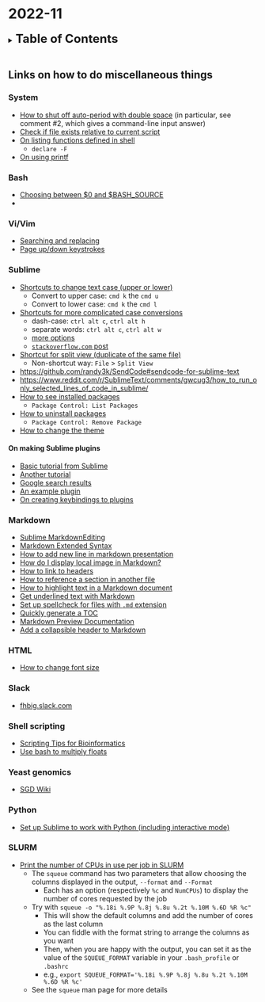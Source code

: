 
# 2022-11
<details>
<summary><b><font size="+2">Table of Contents</font></b></summary>
<!-- MarkdownTOC -->

1. [Links on how to do miscellaneous things](#links-on-how-to-do-miscellaneous-things)
    1. [System](#system)
    1. [Bash](#bash)
    1. [Vi/Vim](#vivim)
    1. [Sublime](#sublime)
        1. [On making Sublime plugins](#on-making-sublime-plugins)
    1. [Markdown](#markdown)
    1. [HTML](#html)
    1. [Slack](#slack)
    1. [Shell scripting](#shell-scripting)
    1. [Yeast genomics](#yeast-genomics)
    1. [Python](#python)
    1. [SLURM](#slurm)

<!-- /MarkdownTOC -->
</details>
<br />

<a id="links-on-how-to-do-miscellaneous-things"></a>
## Links on how to do miscellaneous things
<a id="system"></a>
### System
- [How to shut off auto-period with double space](https://stackoverflow.com/questions/42566449/avoid-auto-period-character-after-quick-type-space-in-sublime-text-3) (in particular, see comment #2, which gives a command-line input answer)
- [Check if file exists relative to current script](https://stackoverflow.com/questions/69418076/check-if-file-exist-relative-to-current-script-one-level-up)
- [On listing functions defined in shell](https://stackoverflow.com/questions/4471364/how-do-i-list-the-functions-defined-in-my-shell)
    + `declare -F`
- [On using printf](https://linuxize.com/post/bash-printf-command/)

<a id="bash"></a>
### Bash
- [Choosing between $0 and $BASH_SOURCE](https://stackoverflow.com/questions/35006457/choosing-between-0-and-bash-source)
- 

<a id="vivim"></a>
### Vi/Vim
- [Searching and replacing](https://docs.oracle.com/cd/E19253-01/806-7612/editorvi-62/index.html)
- [Page up/down keystrokes](https://alvinalexander.com/linux-unix/vi-vim-page-up-page-down-keys-keystrokes/)

<a id="sublime"></a>
### Sublime
- [Shortcuts to change text case (upper or lower)](https://www.nobledesktop.com/blog/change-text-case-in-sublime-text)
    + Convert to upper case: `cmd k` the `cmd u`
    + Convert to lower case: `cmd k` the `cmd l`
- [Shortcuts for more complicated case conversions](https://github.com/jdavisclark/CaseConversion)
    + dash-case: `ctrl alt c`, `ctrl alt h`
    + separate words: `ctrl alt c`, `ctrl alt w`
    + [more options](https://github.com/jdavisclark/CaseConversion#keybindings)
    + [`stackoverflow.com` post](https://stackoverflow.com/questions/68735093/insert-hyphens-between-each-space-on-sublime-text)
- [Shortcut for split view (duplicate of the same file)](https://stackoverflow.com/questions/69201917/how-to-create-a-keyboard-shortcut-for-split-view-duplicate-of-the-same-file-in)
    + Non-shortcut way: `File` > `Split View`
- https://github.com/randy3k/SendCode#sendcode-for-sublime-text
- https://www.reddit.com/r/SublimeText/comments/gwcug3/how_to_run_only_selected_lines_of_code_in_sublime/
- [How to see installed packages](https://forum.sublimetext.com/t/sublime-text3-how-to-see-installed-packages/21939/2)
    + `Package Control: List Packages`
- [How to uninstall packages](https://superuser.com/questions/840527/how-to-uninstall-remove-package-control-from-sublime-text-3)
    + `Package Control: Remove Package`
- [How to change the theme](https://www.technipages.com/how-to-change-the-theme-in-sublime-text-3)

<a id="on-making-sublime-plugins"></a>
#### On making Sublime plugins
- [Basic tutorial from Sublime](https://docs.sublimetext.io/guide/extensibility/plugins/)
- [Another tutorial](https://betterprogramming.pub/how-to-create-your-own-sublime-text-plugin-2731e75f52d5)
- [Google search results](https://www.google.com/search?q=how+to+write+a+sublime+plugin&oq=how+to+write+a+sublime+plugin&aqs=chrome..69i57j33i160j33i22i29i30l3.6346j0j7&sourceid=chrome&ie=UTF-8)
- [An example plugin](https://github.com/liangzr/WDMLMarkup/blob/master/encode_html_entities.py)
- [On creating keybindings to plugins](https://forum.sublimetext.com/t/how-to-create-key-binding-to-python-script/4589)

<a id="markdown"></a>
### Markdown
- [Sublime MarkdownEditing](MarkdownEditing)
- [Markdown Extended Syntax](https://www.markdownguide.org/extended-syntax)
- [How to add new line in markdown presentation](https://stackoverflow.com/questions/33191744/how-to-add-new-line-in-markdown-presentation)
- [How do I display local image in Markdown?](https://stackoverflow.com/questions/41604263/how-do-i-display-local-image-in-markdown)
- [How to link to headers](https://stackoverflow.com/questions/51221730/markdown-link-to-header)
- [How to reference a section in another file](https://stackoverflow.com/questions/51187658/markdown-reference-to-section-from-another-file)
- [How to highlight text in a Markdown document](https://stackoverflow.com/questions/25104738/text-highlight-in-markdown)
- [Get underlined text with Markdown](https://stackoverflow.com/questions/3003476/get-underlined-text-with-markdown)
- [Set up spellcheck for files with `.md` extension](https://stackoverflow.com/questions/28986782/sublime-text-spell-check-but-only-certain-file-extensions)
- [Quickly generate a TOC](https://stackoverflow.com/questions/11948245/markdown-to-create-pages-and-table-of-contents)
- [Markdown Preview Documentation](https://facelessuser.github.io/MarkdownPreview/usage/)
- [Add a collapsible header to Markdown](https://stackoverflow.com/questions/31562552/collapsible-header-in-markdown-to-html)

<a id="html"></a>
### HTML
- [How to change font size](https://kb.iu.edu/d/abai)

<a id="slack"></a>
### Slack
- [fhbig.slack.com](https://fhbig.slack.com/)

<a id="shell-scripting"></a>
### Shell scripting
- [Scripting Tips for Bioinformatics](https://informatics.fas.harvard.edu/scripting-tips-for-bioinformatics.html)
- [Use bash to multiply floats](https://stackoverflow.com/questions/26003503/utilizing-bash-to-multiply-an-interger-by-a-float-with-an-if-statement)

<a id="yeast-genomics"></a>
### Yeast genomics
- [SGD Wiki](https://wiki.yeastgenome.org/index.php/Main_Page)

<a id="python"></a>
### Python
- [Set up Sublime to work with Python (including interactive mode)](https://www.youtube.com/watch?v=rIl0mmYSPIc)

<a id="slurm"></a>
### SLURM
- [Print the number of CPUs in use per job in SLURM](https://stackoverflow.com/questions/64928381/print-the-number-of-cpus-in-use-per-job-in-slurm)
    + The `squeue` command has two parameters that allow choosing the columns displayed in the output, `--format` and `--Format`
        * Each has an option (respectively `%c` and `NumCPUs`) to display the number of cores requested by the job
    + Try with `squeue -o "%.18i %.9P %.8j %.8u %.2t %.10M %.6D %R %c"`
        * This will show the default columns and add the number of cores as the last column
        * You can fiddle with the format string to arrange the columns as you want
        * Then, when you are happy with the output, you can set it as the value of the `SQUEUE_FORMAT` variable in your `.bash_profile` or `.bashrc`
        * e.g., `export SQUEUE_FORMAT='%.18i %.9P %.8j %.8u %.2t %.10M %.6D %R %c'`
    + See the `squeue` man page for more details
